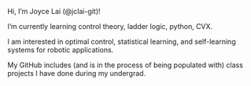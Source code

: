 Hi, I’m Joyce Lai (@jclai-git)!

I’m currently learning control theory, ladder logic, python, CVX.

I am interested in optimal control, statistical learning, and self-learning systems for robotic applications.

My GitHub includes (and is in the process of being populated with) class projects I have done during my undergrad.
